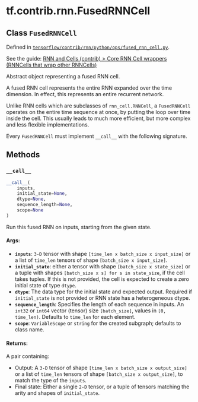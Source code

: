 <div itemscope itemtype="http://developers.google.com/ReferenceObject">
<meta itemprop="name" content="tf.contrib.rnn.FusedRNNCell" />
<meta itemprop="property" content="__call__"/>
</div>

# tf.contrib.rnn.FusedRNNCell

## Class `FusedRNNCell`





Defined in [`tensorflow/contrib/rnn/python/ops/fused_rnn_cell.py`](https://www.tensorflow.org/code/tensorflow/contrib/rnn/python/ops/fused_rnn_cell.py).

See the guide: [RNN and Cells (contrib) > Core RNN Cell wrappers (RNNCells that wrap other RNNCells)](../../../../../api_guides/python/contrib.rnn.md#Core_RNN_Cell_wrappers_RNNCells_that_wrap_other_RNNCells_)

Abstract object representing a fused RNN cell.

A fused RNN cell represents the entire RNN expanded over the time
dimension. In effect, this represents an entire recurrent network.

Unlike RNN cells which are subclasses of `rnn_cell.RNNCell`, a `FusedRNNCell`
operates on the entire time sequence at once, by putting the loop over time
inside the cell. This usually leads to much more efficient, but more complex
and less flexible implementations.

Every `FusedRNNCell` must implement `__call__` with the following signature.

## Methods

<h3 id="__call__"><code>__call__</code></h3>

``` python
__call__(
    inputs,
    initial_state=None,
    dtype=None,
    sequence_length=None,
    scope=None
)
```

Run this fused RNN on inputs, starting from the given state.

#### Args:

* <b>`inputs`</b>: `3-D` tensor with shape `[time_len x batch_size x input_size]`
    or a list of `time_len` tensors of shape `[batch_size x input_size]`.
* <b>`initial_state`</b>: either a tensor with shape `[batch_size x state_size]`
    or a tuple with shapes `[batch_size x s] for s in state_size`, if the
    cell takes tuples. If this is not provided, the cell is expected to
    create a zero initial state of type `dtype`.
* <b>`dtype`</b>: The data type for the initial state and expected output. Required
    if `initial_state` is not provided or RNN state has a heterogeneous
      dtype.
* <b>`sequence_length`</b>: Specifies the length of each sequence in inputs. An
    `int32` or `int64` vector (tensor) size `[batch_size]`, values in `[0,
    time_len)`.
    Defaults to `time_len` for each element.
* <b>`scope`</b>: `VariableScope` or `string` for the created subgraph; defaults to
    class name.


#### Returns:

A pair containing:

- Output: A `3-D` tensor of shape `[time_len x batch_size x output_size]`
  or a list of `time_len` tensors of shape `[batch_size x output_size]`,
  to match the type of the `inputs`.
- Final state: Either a single `2-D` tensor, or a tuple of tensors
  matching the arity and shapes of `initial_state`.



